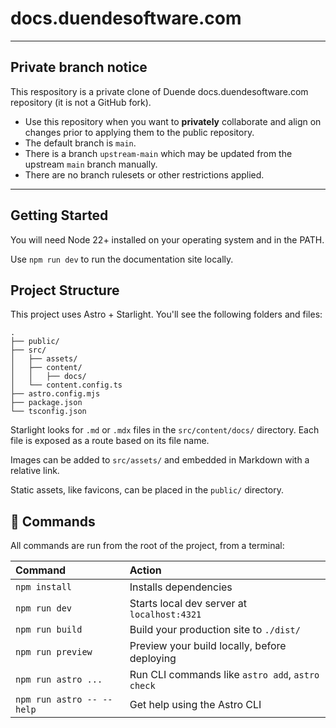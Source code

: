 # docs.duendesoftware.com

---
## Private branch notice

This respository is a private clone of Duende docs.duendesoftware.com repository (it is not a GitHub fork).

- Use this repository when you want to **privately** collaborate and align on changes prior to applying them to the public repository.
- The default branch is `main`.
- There is a branch `upstream-main` which may be updated from the upstream `main` branch manually.
- There are no branch rulesets or other restrictions applied.
---

## Getting Started

You will need Node 22+ installed on your operating system and in the PATH.

Use `npm run dev` to run the documentation site locally.

## Project Structure

This project uses Astro + Starlight. You'll see the following folders and files:

```
.
├── public/
├── src/
│   ├── assets/
│   ├── content/
│   │   ├── docs/
│   └── content.config.ts
├── astro.config.mjs
├── package.json
└── tsconfig.json
```

Starlight looks for `.md` or `.mdx` files in the `src/content/docs/` directory. Each file is exposed as a route based on its file name.

Images can be added to `src/assets/` and embedded in Markdown with a relative link.

Static assets, like favicons, can be placed in the `public/` directory.

## 🧞 Commands

All commands are run from the root of the project, from a terminal:

| Command                   | Action                                           |
| :------------------------ | :----------------------------------------------- |
| `npm install`             | Installs dependencies                            |
| `npm run dev`             | Starts local dev server at `localhost:4321`      |
| `npm run build`           | Build your production site to `./dist/`          |
| `npm run preview`         | Preview your build locally, before deploying     |
| `npm run astro ...`       | Run CLI commands like `astro add`, `astro check` |
| `npm run astro -- --help` | Get help using the Astro CLI                     |
